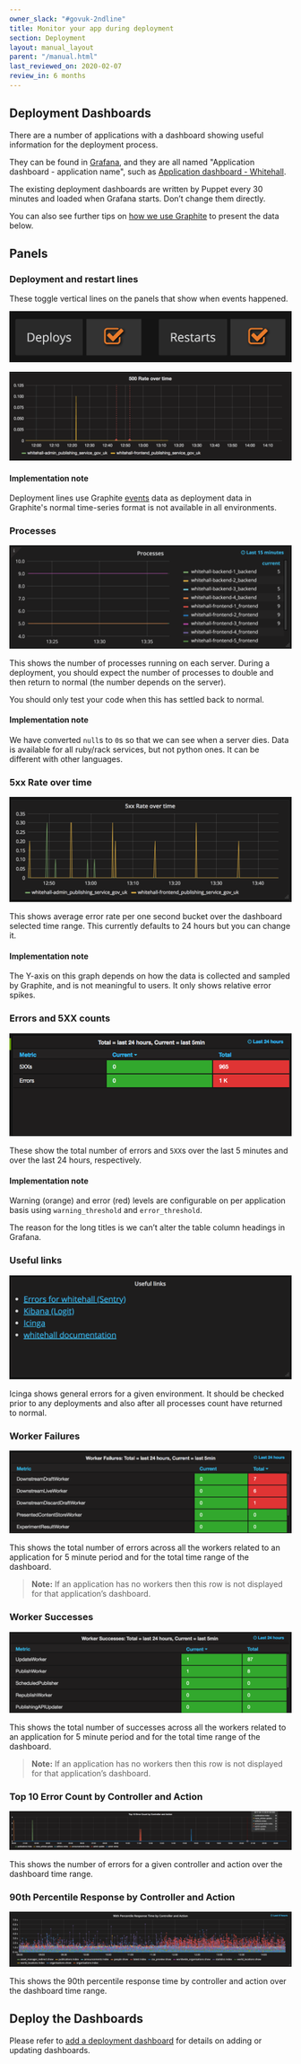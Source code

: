 ```yaml
---
owner_slack: "#govuk-2ndline"
title: Monitor your app during deployment
section: Deployment
layout: manual_layout
parent: "/manual.html"
last_reviewed_on: 2020-02-07
review_in: 6 months
---
```


## Deployment Dashboards

There are a number of applications with a dashboard showing useful information for the deployment process.

They can be found in [Grafana](tools.html#grafana), and they are all named "Application dashboard - application name", such as [Application dashboard - Whitehall][whitehall-dashboard].

The existing deployment dashboards are written by Puppet every 30 minutes and loaded when Grafana starts. Don’t change them directly.

You can also see further tips on [how we use Graphite][graphite-dashboards] to present the data below.

## Panels

### Deployment and restart lines

These toggle vertical lines on the panels that show when events happened.

![Deployment restart lines](images/deployment_dashboards/deploys_restarts_checkboxes.png)

![Deployment lines](images/deployment_dashboards/deployment_lines.png)

#### Implementation note

Deployment lines use Graphite [events][events] data as deployment data in Graphite's normal time-series format is not available in all environments.

### Processes

![Processes](images/deployment_dashboards/processes.png)

This shows the number of processes running on each server. During a deployment, you should expect the number of processes to double and then return to normal (the number depends on the server).

You should only test your code when this has settled back to normal.

####  Implementation note

We have converted `null`s to `0`s so that we can see when a server dies. Data is available for all ruby/rack services, but not python ones. It can be different with other languages.

### 5xx Rate over time

![5xx over time](images/deployment_dashboards/5xx_over_time.png)

This shows average error rate per one second bucket over the dashboard selected time range. This currently defaults to 24 hours but you can change it.

#### Implementation note

The Y-axis on this graph depends on how the data is collected and sampled by Graphite, and is not meaningful to users. It only shows relative error spikes.

### Errors and 5XX counts

![Errors and 5XX counts](images/deployment_dashboards/errors_and_5xxs.png)

These show the total number of errors and `5XX`s over the last 5 minutes and over the last 24 hours, respectively.

#### Implementation note

Warning (orange) and error (red) levels are configurable on per application basis using `warning_threshold` and `error_threshold`.

The reason for the long titles is we can’t alter the table column headings in Grafana.

### Useful links

![Useful links](images/deployment_dashboards/useful_links.png)

Icinga shows general errors for a given environment. It should be checked prior to any deployments and also after all processes count have returned to normal.

### Worker Failures

![Worker failures](images/deployment_dashboards/worker_failures.png)

This shows the total number of errors across all the workers related to an application for 5 minute period and for the total time range of the dashboard.

> **Note:** If an application has no workers then this row is not displayed for that application’s dashboard.

### Worker Successes

![Worker successes](images/deployment_dashboards/worker_successes.png)

This shows the total number of successes across all the workers related to an application for 5 minute period and for the total time range of the dashboard.

> **Note:** If an application has no workers then this row is not displayed for that application’s dashboard.

### Top 10 Error Count by Controller and Action

![Top 10 Error Count by Controller and Action](images/deployment_dashboards/controller_and_action_errors.png)

This shows the number of errors for a given controller and action over the dashboard time range.

### 90th Percentile Response by Controller and Action

![Response by Controller and Action](images/deployment_dashboards/response_by_controller_and_action.png)

This shows the 90th percentile response time by controller and action over the dashboard time range.

## Deploy the Dashboards

Please refer to [add a deployment dashboard][add-dashboard] for details on adding or updating dashboards.

[whitehall-dashboard]: https://grafana.publishing.service.gov.uk/dashboard/file/whitehall.json
[graphite-dashboards]: graphite-and-deployment-dashboards.html
[events]: http://graphite.readthedocs.io/en/latest/events.html
[add-dashboard]: add-deployment-dashboard.html
